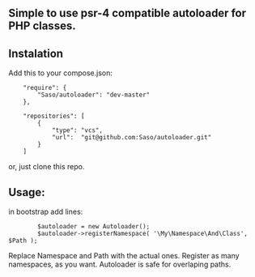 ## Simple to use psr-4 compatible autoloader for PHP classes.

## Instalation
Add this to your compose.json:
```
    "require": {
        "Saso/autoloader": "dev-master"
    },
    
    "repositories": [
        {
            "type": "vcs",
            "url":  "git@github.com:Saso/autoloader.git"
        }
    ]
```
or, just clone this repo.

## Usage:

in bootstrap add lines:
```
        $autoloader = new Autoloader();
        $autoloader->registerNamespace( '\My\Namespace\And\Class', $Path );
```
Replace Namespace and Path with the actual ones. Register as many namespaces, as you want. 
Autoloader is safe for overlaping paths.
